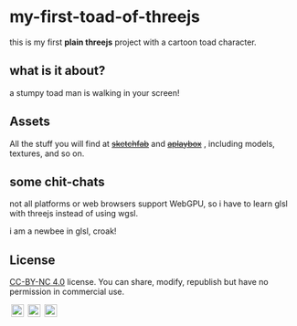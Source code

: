 # my-first-toad-of-threejs

this is my first **plain threejs** project with a cartoon toad character.

## what is it about?

a stumpy toad man is walking in your screen!

## Assets

All the stuff you will find at ~~[sketchfab]((https://sketchfab.com/Gulfieen))~~ and ~~[aplaybox](https://www.aplaybox.com/u/317911207)~~ , including models, textures, and so on.

## some chit-chats

not all platforms or web browsers support WebGPU, so i have to learn glsl with threejs instead of using wgsl.

i am a newbee in glsl, croak!

## License

[CC-BY-NC 4.0](https://creativecommons.org/licenses/by-nc/4.0/) license. You can share, modify, republish but have no permission in commercial use.

<div>
<img style="height:22px!important;margin-left:3px;vertical-align:text-bottom;" src="https://mirrors.creativecommons.org/presskit/icons/cc.svg?ref=chooser-v1" alt=""/>
<img style="height:22px!important;margin-left:3px;vertical-align:text-bottom;" src="https://mirrors.creativecommons.org/presskit/icons/by.svg?ref=chooser-v1" alt=""/>
<img style="height:22px!important;margin-left:3px;vertical-align:text-bottom;" src="https://mirrors.creativecommons.org/presskit/icons/nc.svg?ref=chooser-v1" alt=""/>
</div>